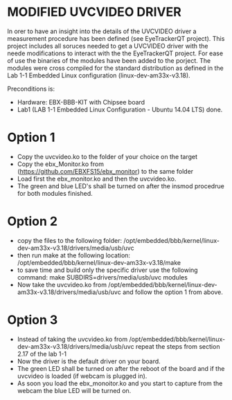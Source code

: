 # MODIFIED UVCVIDEO DRIVER

In orer to have an insight into the details of the UVCVIDEO driver a measurement procedure has been defined (see EyeTrackerQT project). This project includes all soruces needed to get a UVCVIDEO driver with the neede modifications to interact with the the EyeTrackerQT project. For ease of use the binaries of the modules have been added to the porject. The modules were cross compiled for the standard distribution as defined in the Lab 1-1 Embedded Linux configuration (linux-dev-am33x-v3.18).

Preconditions is:
* Hardware: EBX-BBB-KIT with Chipsee board
* Lab1 (LAB 1-1 Embedded Linux Configuration - Ubuntu 14.04 LTS) done.


# Option 1
* Copy the uvcvideo.ko to the folder of your choice on the target
* Copy the ebx_Monitor.ko from (https://github.com/EBXFS15/ebx_monitor) to the same folder
* Load first the ebx_monitor.ko and then the uvcvideo.ko.
* The green and blue LED's shall be turned on after the insmod procedrue for both modules finished.

# Option 2
* copy the files to the following folder:
/opt/embedded/bbb/kernel/linux-dev-am33x-v3.18/drivers/media/usb/uvc
* then run make at the following location:
/opt/embedded/bbb/kernel/linux-dev-am33x-v3.18/make
* to save time and build only the specific driver use the following command:
make SUBDIRS=drivers/media/usb/uvc modules
* Now take the uvcvideo.ko from /opt/embedded/bbb/kernel/linux-dev-am33x-v3.18/drivers/media/usb/uvc and follow the option 1 from above.

# Option 3
* Instead of taking the uvcvideo.ko from /opt/embedded/bbb/kernel/linux-dev-am33x-v3.18/drivers/media/usb/uvc repeat the steps from section 2.17 of the lab 1-1
* Now the driver is the default driver on your board.
* The green LED shall be turned on after the reboot of the board and if the uvcvideo is loaded (if webcam is plugged in).
* As soon you load the ebx_monoitor.ko and you start to capture from the webcam the blue LED will be turned on.


